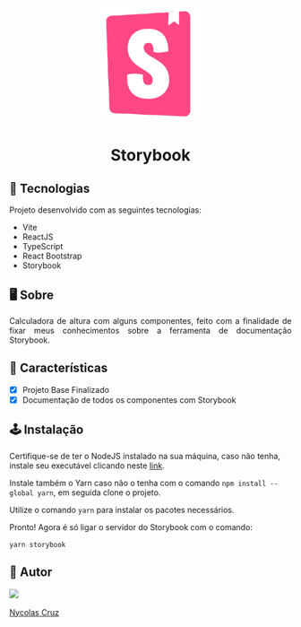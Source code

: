 <h1 align="center">
    <img alt="Storybook-logo" title="Storybook-logo" src="./public/storybook.png" width="200px" height="200px">
</h1>

<h1 align="center">Storybook</h1>

## 🚀 Tecnologias

<p>Projeto desenvolvido com as seguintes tecnologias:</p>

- Vite
- ReactJS
- TypeScript
- React Bootstrap
- Storybook

## 🖥️ Sobre

<p align="justify">Calculadora de altura com alguns componentes, feito com a finalidade de fixar meus conhecimentos sobre a ferramenta de documentação Storybook.</p>

## 🔧 Características

- [X] Projeto Base Finalizado
- [X] Documentação de todos os componentes com Storybook 

## 🕹️ Instalação

Certifique-se de ter o NodeJS instalado na sua máquina, caso não tenha, instale seu executável clicando neste <a href="https://nodejs.org/pt-br/download/">link</a>.

Instale também o Yarn caso não o tenha com o comando ````npm install --global yarn````, em seguida clone o projeto.

Utilize o comando ````yarn```` para instalar os pacotes necessários.

Pronto! Agora é só ligar o servidor do Storybook com o comando:
````
yarn storybook
````

## 🐧 Autor

<a href="https://github.com/NycolasCruz">
    <img src="https://github.com/NycolasCruz.png"  width="15%">
    <p>Nycolas Cruz</p>
</a>
